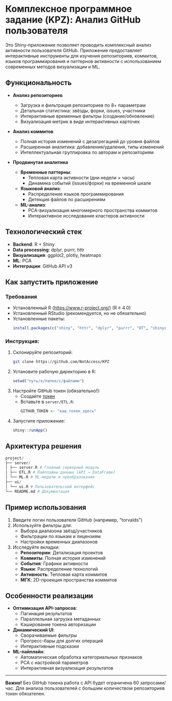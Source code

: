 # Комплексное программное задание (KPZ): Анализ GitHub пользователя

Это Shiny-приложение позволяет проводить комплексный анализ активности пользователя GitHub. Приложение предоставляет интерактивные инструменты для изучения репозиториев, коммитов, языков программирования и паттернов активности с использованием современных методов визуализации и ML.

## Функциональность

- **Анализ репозиториев**
  - Загрузка и фильтрация репозиториев по 8+ параметрам
  - Детальная статистика: звёзды, форки, issues, участники
  - Интерактивные временные фильтры (создание/обновление)
  - Визуализация метрик в виде интерактивных карточек

- **Анализ коммитов**
  - Полная история изменений с дезагрегацией до уровня файлов
  - Расширенная аналитика: добавления/удаления, типы изменений
  - Интеллектуальная группировка по авторам и репозиториям
  
- **Продвинутая аналитика**
  - **Временные паттерны**:
    - Тепловая карта активности (дни недели × часы)
    - Динамика событий (issues/форки) на временной шкале
  - **Языковой анализ**:
    - Распределение языков программирования
    - Детекция файлов по расширениям
  - **ML-анализ**:
    - PCA-визуализация многомерного пространства коммитов
    - Интерактивное исследование кластеров активности
    
## Технологический стек

- **Backend**: R + Shiny
- **Data processing**: dplyr, purrr, httr
- **Визуализация**: ggplot2, plotly, heatmaps
- **ML**: PCA
- **Интеграции**: GitHub API v3

## Как запустить приложение

### Требования

- Установленный R (https://www.r-project.org/) (R ≥ 4.0)
- Установленный RStudio (рекомендуется, но не обязательно)
- Установленные пакеты:
  ```R
  install.packages(c("shiny", "httr", "dplyr", "purrr", "DT", "shinycssloaders", "plotly", "ggplot2", "tidyr", "fastDummies", "shinyjs"))
  ```

### Инструкция:
1. Склонируйте репозиторий:
   ```bash
   git clone https://github.com/NotAccess/KPZ
   ```
2. Установите рабочую директорию в R:
   ```R
   setwd("путь/к/папке/с/файлами")
   ```
3. Настройте GitHub токен (обязательно!):
   - Создайте [токен](https://github.com/settings/tokens)
   - Вставьте в `server/ETL.R`:
     ```R
     GITHUB_TOKEN <- "ваш_токен_здесь"
     ```
4. Запустите приложение:
   ```R
   shiny::runApp()
   ```

## Архитектура решения

```s
project/
├── server/
│ ├── server.R # Главный серверный модуль
│ ├── ETL.R # Пайплайны данных (API → DataFrame)
│ └── ML.R # ML-модели и преобразования
├── ui/
│ └── ui.R # Пользовательский интерфейс
└── README.md # Документация
```


## Пример использования
1. Введите логин пользователя GitHub (например, "torvalds")
2. Используйте фильтры для:
   - Выбора диапазона звёзд/участников
   - Фильтрации по языкам и лицензиям
   - Настройки временных диапазонов
3. Исследуйте вкладки:
   - **Репозитории**: Детализация проектов
   - **Коммиты**: Полная история изменений
   - **События**: Графики активности
   - **Языки**: Распределение технологий
   - **Активность**: Тепловая карта коммитов
   - **МГК**: 2D-проекция пространства коммитов

## Особенности реализации
- **Оптимизация API-запросов**:
  - Пагинация результатов
  - Параллельная загрузка метаданных
  - Кэширование токена авторизации
- **Динамический UI**:
  - Сворачиваемые фильтры
  - Прогресс-бары для долгих операций
  - Интерактивные подсказки
- **ML-пайплайн**:
  - Автоматическая обработка категориальных признаков
  - PCA с настройкой параметров
  - Интерактивная визуализация результатов

---

**Важно!** Без GitHub токена работа с API будет ограничена 60 запросами/час. Для анализа пользователей с большим количеством репозиториев токен обязателен.